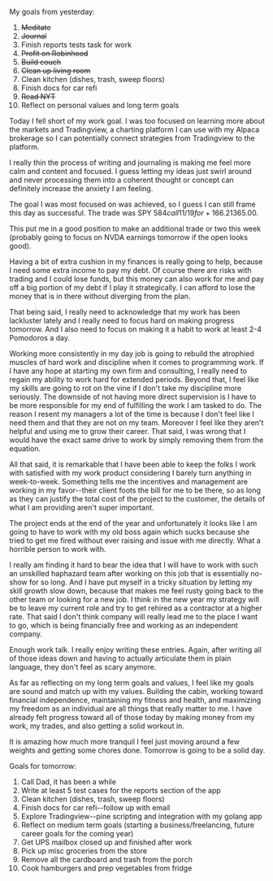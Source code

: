 My goals from yesterday:

1. ~~Meditate~~
2. ~~Journal~~
3. Finish reports tests task for work
4. ~~Profit on Robinhood~~
5. ~~Build couch~~
6. ~~Clean up living room~~
7. Clean kitchen (dishes, trash, sweep floors)
8. Finish docs for car refi
9. ~~Read NYT~~
10. Reflect on personal values and long term goals

Today I fell short of my work goal. I was too focused on learning more about the markets and Tradingview, a charting platform I can use with my Alpaca brokerage so I can potentially connect strategies from Tradingview to the platform.

I really thin the process of writing and journaling is making me feel more calm and content and focused. I guess letting my ideas just swirl around and never processing them into a coherent thought or concept can definitely increase the anxiety I am feeling.

The goal I was most focused on was achieved, so I guess I can still frame this day as successful. The trade was SPY $584 call 11/19 for +166.21%/$365.00.

This put me in a good position to make an additional trade or two this week (probably going to focus on NVDA earnings tomorrow if the open looks good).

Having a bit of extra cushion in my finances is really going to help, because I need some extra income to pay my debt. Of course there are risks with trading and I could lose funds, but this money can also work for me and pay off a big portion of my debt if I play it strategically. I can afford to lose the money that is in there without diverging from the plan.

That being said, I really need to acknowledge that my work has been lackluster lately and I really need to focus hard on making progress tomorrow. And I also need to focus on making it a habit to work at least 2-4 Pomodoros a day.

Working more consistently in my day job is going to rebuild the atrophied muscles of hard work and discipline when it comes to programming work. If I have any hope at starting my own firm and consulting, I really need to regain my ability to work hard for extended periods. Beyond that, I feel like my skills are going to rot on the vine if I don't take my discipline more seriously. The downside of not having more direct supervision is I have to be more responsible for my end of fulfilling the work I am tasked to do. The reason I resent my managers a lot of the time is because I don't feel like I need them and that they are not on my team. Moreover I feel like they aren't helpful and using me to grow their career. That said, I was wrong that I would have the exact same drive to work by simply removing them from the equation.

All that said, it is remarkable that I have been able to keep the folks I work with satisfied with my work product considering I barely turn anything in week-to-week. Something tells me the incentives and management are working in my favor--their client foots the bill for me to be there, so as long as they can justify the total cost of the project to the customer, the details of what I am providing aren't super important.

The project ends at the end of the year and unfortunately it looks like I am going to have to work with my old boss again which sucks because she tried to get me fired without ever raising and issue with me directly. What a horrible person to work with.

I really am finding it hard to bear the idea that I will have to work with such an unskilled haphazard team after working on this job that is essentially no-show for so long. And I have put myself in a tricky situation by letting my skill growth slow down, because that makes me feel rusty going back to the other team or looking for a new job. I think in the new year my strategy will be to leave my current role and try to get rehired as a contractor at a higher rate. That said I don't think company will really lead me to the place I want to go, which is being financially free and working as an independent company.

Enough work talk. I really enjoy writing these entries. Again, after writing all of those ideas down and having to actually articulate them in plain language, they don't feel as scary anymore.

As far as reflecting on my long term goals and values, I feel like my goals are sound and match up with my values. Building the cabin, working toward financial independence, maintaining my fitness and health, and maximizing my freedom as an individual are all things that really matter to me. I have already felt progress toward all of those today by making money from my work, my trades, and also getting a solid workout in. 

It is amazing how much more tranquil I feel just moving around a few weights and getting some chores done. Tomorrow is going to be a solid day.


Goals for tomorrow:
1. Call Dad, it has been a while
2. Write at least 5 test cases for the reports section of the app
3. Clean kitchen (dishes, trash, sweep floors)
4. Finish docs for car refi--follow up with email
5. Explore Tradingview--pine scripting and integration with my golang app
6. Reflect on medium term goals (starting a business/freelancing, future career goals for the coming year)
7. Get UPS mailbox closed up and finished after work
8. Pick up misc groceries from the store
9. Remove all the cardboard and trash from the porch
10. Cook hamburgers and prep vegetables from fridge